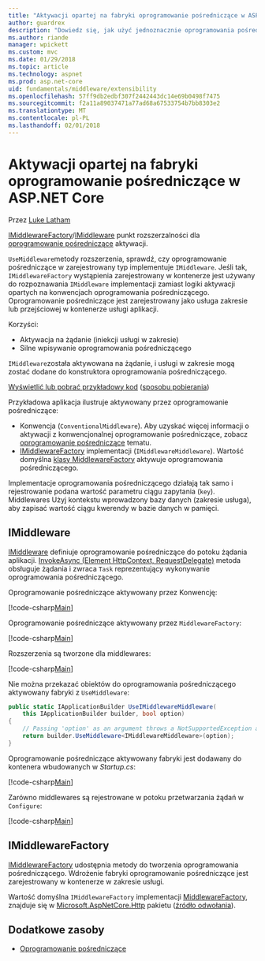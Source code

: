 ```yaml
---
title: "Aktywacji opartej na fabryki oprogramowanie pośredniczące w ASP.NET Core"
author: guardrex
description: "Dowiedz się, jak użyć jednoznacznie oprogramowania pośredniczącego z aktywacji opartej na fabryki implementacja platformy ASP.NET Core."
ms.author: riande
manager: wpickett
ms.custom: mvc
ms.date: 01/29/2018
ms.topic: article
ms.technology: aspnet
ms.prod: asp.net-core
uid: fundamentals/middleware/extensibility
ms.openlocfilehash: 57ff9db2edbf307f2442443dc14e69b0498f7475
ms.sourcegitcommit: f2a11a89037471a77ad68a67533754b7bb8303e2
ms.translationtype: MT
ms.contentlocale: pl-PL
ms.lasthandoff: 02/01/2018
---
```

# <a name="factory-based-middleware-activation-in-aspnet-core"></a>Aktywacji opartej na fabryki oprogramowanie pośredniczące w ASP.NET Core

Przez [Luke Latham](https://github.com/guardrex)

[IMiddlewareFactory](/dotnet/api/microsoft.aspnetcore.http.imiddlewarefactory)/[IMiddleware](/dotnet/api/microsoft.aspnetcore.http.imiddleware) punkt rozszerzalności dla [oprogramowanie pośredniczące](xref:fundamentals/middleware/index) aktywacji.

`UseMiddleware`metody rozszerzenia, sprawdź, czy oprogramowanie pośredniczące w zarejestrowany typ implementuje `IMiddleware`. Jeśli tak, `IMiddlewareFactory` wystąpienia zarejestrowany w kontenerze jest używany do rozpoznawania `IMiddleware` implementacji zamiast logiki aktywacji opartych na konwencjach oprogramowania pośredniczącego. Oprogramowanie pośredniczące jest zarejestrowany jako usługa zakresie lub przejściowej w kontenerze usługi aplikacji.

Korzyści:

* Aktywacja na żądanie (iniekcji usługi w zakresie)
* Silne wpisywanie oprogramowania pośredniczącego

`IMiddleware`została aktywowana na żądanie, i usługi w zakresie mogą zostać dodane do konstruktora oprogramowania pośredniczącego.

[Wyświetlić lub pobrać przykładowy kod](https://github.com/aspnet/Docs/tree/master/aspnetcore/fundamentals/middleware/extensibility/sample) ([sposobu pobierania](xref:tutorials/index#how-to-download-a-sample))

Przykładowa aplikacja ilustruje aktywowany przez oprogramowanie pośredniczące:

* Konwencja (`ConventionalMiddleware`). Aby uzyskać więcej informacji o aktywacji z konwencjonalnej oprogramowanie pośredniczące, zobacz [oprogramowanie pośredniczące](xref:fundamentals/middleware/index) tematu.
* [IMiddlewareFactory](/dotnet/api/microsoft.aspnetcore.http.imiddlewarefactory) implementacji (`IMiddlewareMiddleware`). Wartość domyślna [klasy MiddlewareFactory](/dotnet/api/microsoft.aspnetcore.http.middlewarefactory) aktywuje oprogramowania pośredniczącego.

Implementacje oprogramowania pośredniczącego działają tak samo i rejestrowanie podana wartość parametru ciągu zapytania (`key`). Middlewares Użyj kontekstu wprowadzony bazy danych (zakresie usługa), aby zapisać wartość ciągu kwerendy w bazie danych w pamięci.

## <a name="imiddleware"></a>IMiddleware

[IMiddleware](/dotnet/api/microsoft.aspnetcore.http.imiddleware) definiuje oprogramowanie pośredniczące do potoku żądania aplikacji. [InvokeAsync (Element HttpContext, RequestDelegate)](/dotnet/api/microsoft.aspnetcore.http.imiddleware.invokeasync#Microsoft_AspNetCore_Http_IMiddleware_InvokeAsync_Microsoft_AspNetCore_Http_HttpContext_Microsoft_AspNetCore_Http_RequestDelegate_) metoda obsługuje żądania i zwraca `Task` reprezentujący wykonywanie oprogramowania pośredniczącego.

Oprogramowanie pośredniczące aktywowany przez Konwencję:

[!code-csharp[Main](extensibility/sample/Middleware/ConventionalMiddleware.cs?name=snippet1)]

Oprogramowanie pośredniczące aktywowany przez `MiddlewareFactory`:

[!code-csharp[Main](extensibility/sample/Middleware/IMiddlewareMiddleware.cs?name=snippet1)]

Rozszerzenia są tworzone dla middlewares:

[!code-csharp[Main](extensibility/sample/Middleware/MiddlewareExtensions.cs?name=snippet1)]

Nie można przekazać obiektów do oprogramowania pośredniczącego aktywowany fabryki z `UseMiddleware`:

```csharp
public static IApplicationBuilder UseIMiddlewareMiddleware(
    this IApplicationBuilder builder, bool option)
{
    // Passing 'option' as an argument throws a NotSupportedException at runtime.
    return builder.UseMiddleware<IMiddlewareMiddleware>(option);
}
```

Oprogramowanie pośredniczące aktywowany fabryki jest dodawany do kontenera wbudowanych w *Startup.cs*:

[!code-csharp[Main](extensibility/sample/Startup.cs?name=snippet1&highlight=6)]

Zarówno middlewares są rejestrowane w potoku przetwarzania żądań w `Configure`:

[!code-csharp[Main](extensibility/sample/Startup.cs?name=snippet2&highlight=12-13)]

## <a name="imiddlewarefactory"></a>IMiddlewareFactory

[IMiddlewareFactory](/dotnet/api/microsoft.aspnetcore.http.imiddlewarefactory) udostępnia metody do tworzenia oprogramowania pośredniczącego. Wdrożenie fabryki oprogramowanie pośredniczące jest zarejestrowany w kontenerze w zakresie usługi.

Wartość domyślna `IMiddlewareFactory` implementacji [MiddlewareFactory](/dotnet/api/microsoft.aspnetcore.http.middlewarefactory), znajduje się w [Microsoft.AspNetCore.Http](https://www.nuget.org/packages/Microsoft.AspNetCore.Http/) pakietu ([źródło odwołania](https://github.com/aspnet/HttpAbstractions/blob/release/2.0/src/Microsoft.AspNetCore.Http/MiddlewareFactory.cs)).

## <a name="additional-resources"></a>Dodatkowe zasoby

* [Oprogramowanie pośredniczące](xref:fundamentals/middleware/index)
